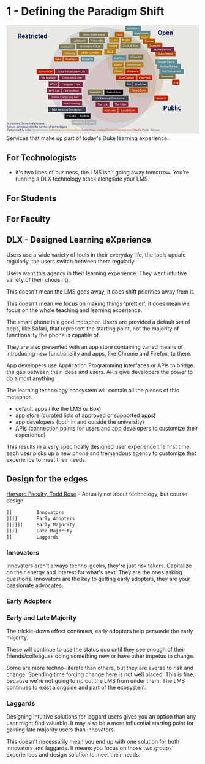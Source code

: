 # 1 - Defining the Paradigm Shift
![Services](Services.png)
Services that make up part of today's Duke learning experience.

## For Technologists
* it's two lines of business, the LMS isn't going away tomorrow. You're running a DLX technology stack alongside your LMS.

## For Students


## For Faculty


## DLX - Designed Learning eXperience
Users use a wide variety of tools in their everyday life, the tools update regularly, the users switch between them regularly.

Users want this agency in their learning experience. They want intuitive variety of their choosing.

This doesn't mean the LMS goes away, it does shift priorities away from it.

This doesn't mean we focus on making things 'prettier', it does mean we focus on the whole teaching and learning experience.

The smart phone is a good metaphor. Users are provided a default set of apps, like Safari, that represent the starting point, not the majority of functionality the phone is capable of.

They are also presented with an app store containing varied means of introducing new functionality and apps, like Chrome and Firefox, to them.

App developers use Application Programming Interfaces or APIs to bridge the gap between their ideas and users. APIs give developers the power to do almost anything

The learning technology ecosystem will contain all the pieces of this metaphor. 

* default apps (like the LMS or Box)
* app store (curated lists of approved or supported apps)
* app developers (both in and outside the university)
* APIs (connection points for users and app developers to customize their experience)

This results in a very specifically designed user experience the first time each user picks up a new phone and tremendous agency to customize that experience to meet their needs.

## Design for the edges
[Harvard Faculty, Todd Rose](https://youtu.be/4eBmyttcfU4) - Actually not about technology, but course design.

```
]]         Innovators
]]]]       Early Adopters
]]]]]]     Early Majority
]]]]       Late Majority
]]         Laggards
```

### Innovators
Innovators aren't always techno-geeks, they're just risk takers. Capitalize on their energy and interest for what's next. They are the ones asking questions.
Innovators are the key to getting early adopters, they are your passionate advocates.

### Early Adopters


### Early and Late Majority
The trickle-down effect continues, early adopters help persuade the early majority.

These will continue to use the status quo until they see enough of their friends/colleagues doing something new or have other impetus to change.

Some are more techno-literate than others, but they are averse to risk and change. Spending time forcing change here is not well placed. This is fine, because we're not going to rip out the LMS from under them. The LMS continues to exist alongside and part of the ecosystem.

### Laggards
Designing intuitive solutions for laggard users gives you an option than any user might find valuable. It may also be a more influential starting point for gaining late majority users than innovators.

This doesn't necessarily mean you end up with one solution for both innovators and laggards. It means you focus on those two groups' experiences and design solution to meet their needs.


